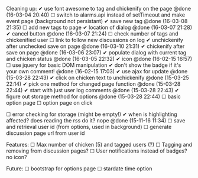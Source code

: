  Cleaning up:
 ✔ use font awesome to tag and chickenify on the page @done (16-03-04 20:40)
 ☐ switch to alarms.api instead of setTimeout and make event page (background not persistant)
 ✔ save new tag @done (16-03-08 21:35)
 ☐ add new tags to page
 ✔ location of dialog @done (16-03-07 21:28)
 ✔ cancel button @done (16-03-07 21:24)
 ☐ check number of tags and chickenified user
 ☐ link to follow new discussions on log
 ✔ unchickenify after unchecked save on page @done (16-03-10 21:31)
 ✔ chickenify after save on page @done (16-03-06 23:07)
 ✔ populate dialog with current tag and chicken status  @done (16-03-05 22:32)
 ✔ icon @done (16-02-15 16:57)
 ☐ use jquery for basic DOM manipulation 
 ✔ don't show the badge if it's your own comment! @done (16-02-15 17:03)
 ✔ use ajax for update @done (15-03-28 22:43)
 ✔ click on chicken text to unchickenify @done (15-03-25 22:14)
 ✔ pick one method for changed page function @done (15-03-28 22:44)
   ✔ start with just user log comments @done (15-03-28 22:43)
 ✔ figure out storage method for options @done (15-03-28 22:44)
 ☐ basic option page 
 ☐ option page on click

 ☐ error checking for storage (might be empty!)
 ✔ when is highlighting affected? does reading the rss do it?  nope @done (15-11-16 11:34)
 ☐ save and retrieval user id (from options, used in background)
 ☐ generate discussion page url from user id

Features:
 ☐ Max number of chicken (5) and tagged users (?)
 ☐ Tagging and removing from discussion pages?
 ☐ User notifications instead of badges? no icon?

Future:
 ☐ bootstrap for options page
 ☐ stardate time option
 